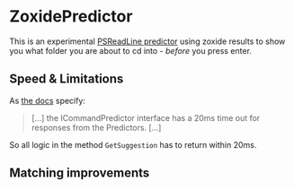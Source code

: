 ﻿# ZoxidePredictor

This is an experimental [PSReadLine predictor](https://learn.microsoft.com/en-us/powershell/scripting/learn/shell/using-predictors) using zoxide results to show you what folder you are about to cd into - *before* you press enter.

## Speed & Limitations

As [the docs](https://learn.microsoft.com/en-us/powershell/scripting/dev-cross-plat/create-cmdline-predictor) specify: 

> [...] the ICommandPredictor interface has a 20ms time out for responses from the Predictors. [...]

So all logic in the method ``GetSuggestion`` has to return within 20ms.

## Matching improvements

